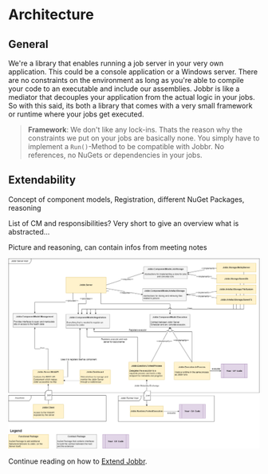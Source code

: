 # Architecture

## General

We're a library that enables running a job server in your very own application. This could be a console application or a Windows server. There are no constraints on the environment as long as you're able to compile your code to an executable and include our assemblies. Jobbr is like a mediator that decouples your application from the actual logic in your jobs. So with this said, its both a library that comes with a very small framework or runtime where your jobs get executed.

> **Framework**: We don't like any lock-ins. Thats the reason why the constraints we put on your jobs are basically none. You simply have to implement a `Run()`-Method to be compatible with Jobbr. No references, no NuGets or dependencies in your jobs.

## Extendability

Concept of component models, Registration, different NuGet Packages, reasoning

List of CM and responsibilities? Very short to give an overview what is abstracted...

Picture and reasoning, can contain infos from meeting notes

[![Package Architecture](JobbrPackageArchitecture.png)](https://raw.githubusercontent.com/jobbrIO/docs/master/intro/JobbrPackageArchitecture.png)

Continue reading on how to [Extend Jobbr](../dev/extend.md).
